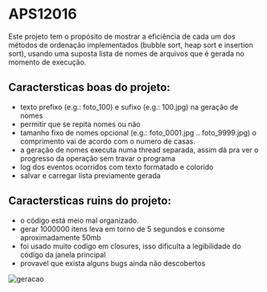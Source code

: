 # APS12016
Este projeto tem o propósito de mostrar a eficiência de cada um dos métodos de ordenação implementados (bubble sort, heap sort e insertion sort), usando uma suposta lista de nomes de arquivos que é gerada no momento de execução.

## Caractersticas boas do projeto:

- texto prefixo (e.g.: foto_100) e sufixo  (e.g.: 100.jpg) na geração de nomes
- permitir que se repita nomes ou não
- tamanho fixo de nomes opcional (e.g.: foto_0001.jpg .. foto_9999.jpg) o comprimento vai de acordo com o numero de casas.
- a geração de nomes executa numa thread separada, assim dá pra ver o progresso da operação sem travar o programa
- log dos eventos ocorridos com texto formatado e colorido
- salvar e carregar lista previamente gerada


## Caractersticas ruins do projeto:

- o código está meio mal organizado.
- gerar 1000000 itens leva em torno de 5 segundos e consome aproximadamente 50mb
- foi usado muito codigo em closures, isso dificulta a legibilidade do código da janela principal 
-  provavel que exista alguns bugs ainda não descobertos

![geracao](http://i.imgur.com/VRH7Q8o.png)
